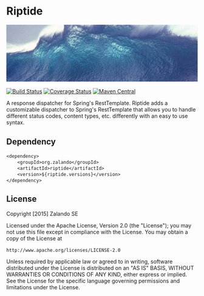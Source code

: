 # Riptide

[![Tidal wave](docs/wave.jpg)](http://pixabay.com/en/wave-water-sea-tsunami-giant-wave-11061/)

[![Build Status](https://travis-ci.org/whiskeysierra/riptide.svg)](https://travis-ci.org/whiskeysierra/riptide)
[![Coverage Status](https://coveralls.io/repos/whiskeysierra/riptide/badge.png)](https://coveralls.io/r/whiskeysierra/riptide)
[![Maven Central](https://maven-badges.herokuapp.com/maven-central/org.zalando/riptide/badge.svg)](https://maven-badges.herokuapp.com/maven-central/org.zalando/riptide)

A response dispatcher for Spring's RestTemplate. Riptide adds a customizable dispatcher to
Spring's RestTemplate that allows you to handle different status codes, content types, etc.
differently with an easy to use syntax.

## Dependency

    <dependency>
        <groupId>org.zalando</groupId>
        <artifactId>riptide</artifactId>
        <version>${riptide.versions}</version>
    </dependency>

## License

Copyright [2015] Zalando SE

Licensed under the Apache License, Version 2.0 (the "License");
you may not use this file except in compliance with the License.
You may obtain a copy of the License at

    http://www.apache.org/licenses/LICENSE-2.0

Unless required by applicable law or agreed to in writing, software
distributed under the License is distributed on an "AS IS" BASIS,
WITHOUT WARRANTIES OR CONDITIONS OF ANY KIND, either express or implied.
See the License for the specific language governing permissions and
limitations under the License.

